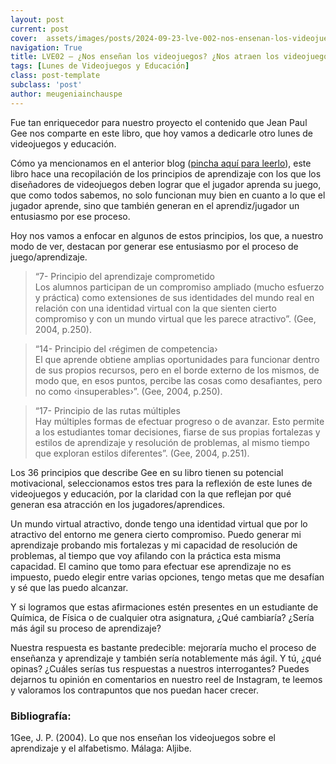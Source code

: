 ```yaml
---
layout: post
current: post
cover:  assets/images/posts/2024-09-23-lve-002-nos-ensenan-los-videojuegos.jpg
navigation: True
title: LVE02 – ¿Nos enseñan los videojuegos? ¿Nos atraen los videojuegos?
tags: [Lunes de Videojuegos y Educación]
class: post-template
subclass: 'post'
author: meugeniainchauspe
---
```

Fue tan enriquecedor para nuestro proyecto el contenido que Jean Paul Gee nos comparte en este libro, que hoy vamos a dedicarle otro lunes de videojuegos y educación.

Cómo ya mencionamos en el anterior blog ([pincha aquí para leerlo](lve-001-videojuegos-para-aprender)), este libro hace una recopilación de los principios de aprendizaje con los que los diseñadores de videojuegos deben lograr que el jugador aprenda su juego, que como todos sabemos, no solo funcionan muy bien en cuanto a lo que el jugador aprende, sino que también generan en el aprendiz/jugador un entusiasmo por ese proceso.

Hoy nos vamos a enfocar en algunos de estos principios, los que, a nuestro modo de ver, destacan por generar ese entusiasmo por el proceso de juego/aprendizaje.

> “7- Principio del aprendizaje comprometido\
Los alumnos participan de un compromiso ampliado (mucho esfuerzo y práctica) como extensiones de sus identidades del mundo real en relación con una identidad virtual con la que sienten cierto compromiso y con un mundo virtual que les parece atractivo”. (Gee, 2004, p.250).

> “14- Principio del ‹régimen de competencia›\
El que aprende obtiene amplias oportunidades para funcionar dentro de sus propios recursos, pero en el borde externo de los mismos, de modo que, en esos puntos, percibe las cosas como desafiantes, pero no como ‹insuperables›”. (Gee, 2004, p.250).

> “17- Principio de las rutas múltiples\
Hay múltiples formas de efectuar progreso o de avanzar. Esto permite a los estudiantes tomar decisiones, fiarse de sus propias fortalezas y estilos de aprendizaje y resolución de problemas, al mismo tiempo que exploran estilos diferentes”. (Gee, 2004, p.251).

Los 36 principios que describe Gee en su libro tienen su potencial motivacional, seleccionamos estos tres para la reflexión de este lunes de videojuegos y educación, por la claridad con la que reflejan por qué generan esa atracción en los jugadores/aprendices.

Un mundo virtual atractivo, donde tengo una identidad virtual que por lo atractivo del entorno me genera cierto compromiso. Puedo generar mi aprendizaje probando mis fortalezas y mi capacidad de resolución de problemas, al tiempo que voy afilando con la práctica esta misma capacidad. El camino que tomo para efectuar ese aprendizaje no es impuesto, puedo elegir entre varias opciones, tengo metas que me desafían y sé que las puedo alcanzar. 

Y si logramos que estas afirmaciones estén presentes en un estudiante de Química, de Física o de cualquier otra asignatura, ¿Qué cambiaría? ¿Sería más ágil su proceso de aprendizaje?

Nuestra respuesta es bastante predecible: mejoraría mucho el proceso de enseñanza y aprendizaje y también sería notablemente más ágil. Y tú, ¿qué opinas? ¿Cuáles serías tus respuestas a nuestros interrogantes? Puedes dejarnos tu opinión en comentarios en nuestro reel de Instagram, te leemos y valoramos los contrapuntos que nos puedan hacer crecer.

### Bibliografía:
1Gee, J. P. (2004). Lo que nos enseñan los videojuegos sobre el aprendizaje y el alfabetismo. Málaga: Aljibe.